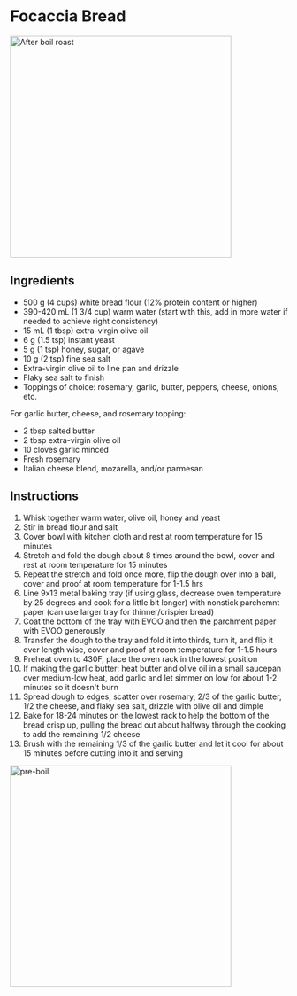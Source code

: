 # Focaccia Bread

<img src="./after-boil.jpg" alt="After boil roast" width="400" />

## Ingredients

- 500 g (4 cups) white bread flour (12% protein content or higher)
- 390-420 mL (1 3/4 cup) warm water (start with this, add in more water if needed to achieve right consistency)
- 15 mL (1 tbsp) extra-virgin olive oil 
- 6 g (1.5 tsp) instant yeast
- 5 g (1 tsp) honey, sugar, or agave 
- 10 g (2 tsp) fine sea salt
- Extra-virgin olive oil to line pan and drizzle
- Flaky sea salt to finish 
- Toppings of choice: rosemary, garlic, butter, peppers, cheese, onions, etc.

For garlic butter, cheese, and rosemary topping: 
- 2 tbsp salted butter
- 2 tbsp extra-virgin olive oil 
- 10 cloves garlic minced
- Fresh rosemary
- Italian cheese blend, mozarella, and/or parmesan

## Instructions

1. Whisk together warm water, olive oil, honey and yeast
2. Stir in bread flour and salt 
3. Cover bowl with kitchen cloth and rest at room temperature for 15 minutes
4. Stretch and fold the dough about 8 times around the bowl, cover and rest at room temperature for 15 minutes
5. Repeat the stretch and fold once more, flip the dough over into a ball, cover and proof at room temperature for 1-1.5 hrs
6. Line 9x13 metal baking tray (if using glass, decrease oven temperature by 25 degrees and cook for a little bit longer) with nonstick parchemnt paper (can use larger tray for thinner/crispier bread)
7. Coat the bottom of the tray with EVOO and then the parchment paper with EVOO generously 
8. Transfer the dough to the tray and fold it into thirds, turn it, and flip it over length wise, cover and proof at room temperature for 1-1.5 hours
9. Preheat oven to 430F, place the oven rack in the lowest position
10. If making the garlic butter: heat butter and olive oil in a small saucepan over medium-low heat, add garlic and let simmer on low for about 1-2 minutes so it doesn't burn
11. Spread dough to edges, scatter over rosemary, 2/3 of the garlic butter, 1/2 the cheese, and flaky sea salt, drizzle with olive oil and dimple 
12. Bake for 18-24 minutes on the lowest rack to help the bottom of the bread crisp up, pulling the bread out about halfway through the cooking to add the remaining 1/2 cheese
13. Brush with the remaining 1/3 of the garlic butter and let it cool for about 15 minutes before cutting into it and serving

<img src="./searing-steak.jpeg" alt="pre-boil" width="400" />

